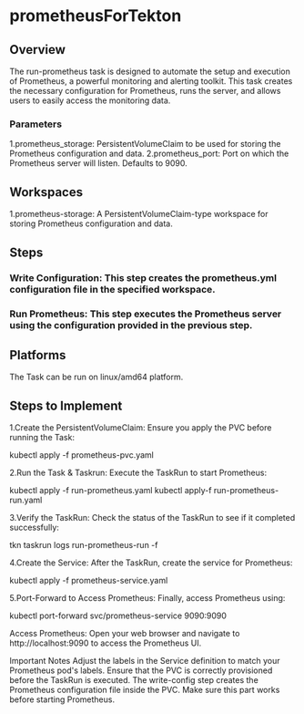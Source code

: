 # prometheusForTekton

## Overview

The run-prometheus task is designed to automate the setup and execution of Prometheus, a powerful monitoring and alerting toolkit. This task creates the necessary configuration for Prometheus, runs the server, and allows users to easily access the monitoring data.

### Parameters

1.prometheus_storage: PersistentVolumeClaim to be used for storing the Prometheus configuration and data.
2.prometheus_port: Port on which the Prometheus server will listen. Defaults to 9090.

## Workspaces

1.prometheus-storage: A PersistentVolumeClaim-type workspace for storing Prometheus configuration and data.

## Steps

### Write Configuration: This step creates the prometheus.yml configuration file in the specified workspace.

### Run Prometheus: This step executes the Prometheus server using the configuration provided in the previous step.

## Platforms

The Task can be run on linux/amd64 platform.


## Steps to Implement

1.Create the PersistentVolumeClaim: Ensure you apply the PVC before running the Task:

kubectl apply -f prometheus-pvc.yaml

2.Run the Task & Taskrun: Execute the TaskRun to start Prometheus:

kubectl apply -f run-prometheus.yaml
kubectl apply-f run-prometheus-run.yaml

3.Verify the TaskRun: Check the status of the TaskRun to see if it completed successfully:

tkn taskrun logs run-prometheus-run -f

4.Create the Service: After the TaskRun, create the service for Prometheus:

kubectl apply -f prometheus-service.yaml

5.Port-Forward to Access Prometheus: Finally, access Prometheus using:

kubectl port-forward svc/prometheus-service 9090:9090

Access Prometheus: Open your web browser and navigate to http://localhost:9090 to access the Prometheus UI.

Important Notes
Adjust the labels in the Service definition to match your Prometheus pod's labels.
Ensure that the PVC is correctly provisioned before the TaskRun is executed.
The write-config step creates the Prometheus configuration file inside the PVC. Make sure this part works before starting Prometheus.
